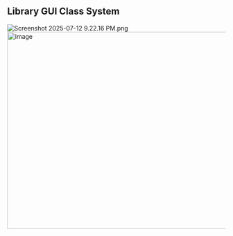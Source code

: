 ## Library GUI Class System
<img src="blob:chrome-untrusted://media-app/c0f9df6c-056b-4fb2-b8ed-e4ddfe017924" alt="Screenshot 2025-07-12 9.22.16 PM.png"/><img width="811" height="454" alt="image" src="https://github.com/user-attachments/assets/dfb0621d-20e3-4d0a-8b95-0e70d3aadbc5" />
